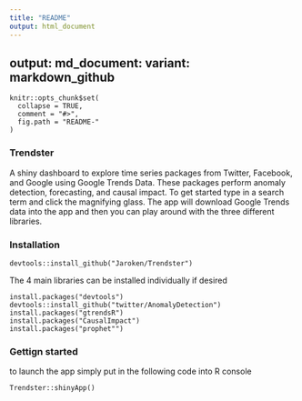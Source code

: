 ```yaml
---
title: "README"
output: html_document
---
```


output:
  md_document:
    variant: markdown_github
---

<!-- README.md is generated from README.Rmd. Please edit that file -->

```{r, echo = FALSE}
knitr::opts_chunk$set(
  collapse = TRUE,
  comment = "#>",
  fig.path = "README-"
)
```


### Trendster

A shiny dashboard to explore time series packages from Twitter, Facebook, and Google using Google Trends Data. 
These packages perform anomaly detection, forecasting, and causal impact. To get started type in a search term and click the magnifying glass. The app will download Google Trends data into the app and then you can play around with the three different libraries.


### Installation

```{r installation, eval = FALSE}
devtools::install_github("Jaroken/Trendster")
```
  
The 4 main libraries can be installed individually if desired

```{r, eval = FALSE}
install.packages("devtools")
devtools::install_github("twitter/AnomalyDetection")
install.packages("gtrendsR")
install.packages("CausalImpact")
install.packages("prophet"")
```
  
### Gettign started

to launch the app simply put in the following code into R console

```{r}
Trendster::shinyApp()
```


